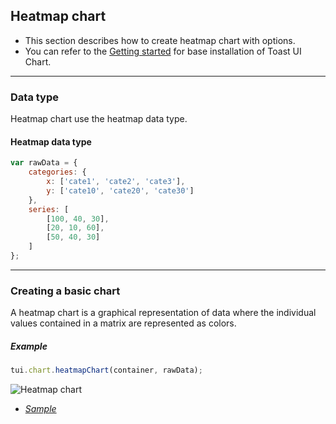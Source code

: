 ## Heatmap chart
* This section describes how to create heatmap chart with options.
* You can refer to the [Getting started](getting-started.md) for base installation of Toast UI Chart.

***

### Data type
Heatmap chart use the heatmap data type.

#### Heatmap data type

```javascript
var rawData = {
    categories: {
        x: ['cate1', 'cate2', 'cate3'],
        y: ['cate10', 'cate20', 'cate30']
    },
    series: [
        [100, 40, 30],
        [20, 10, 60],
        [50, 40, 30]
    ]
};
```

***

### Creating a basic chart
A heatmap chart is a graphical representation of data where the individual values contained in a matrix are represented as colors.

##### Example

```javascript
tui.chart.heatmapChart(container, rawData);
```

![Heatmap chart](https://user-images.githubusercontent.com/35218826/36883668-5668e0d4-1e1f-11e8-865e-20bef4598801.png)

* _[Sample](https://nhn.github.io/tui.chart/latest/tutorial-example10-01-heatmap-chart-basic.html)_
